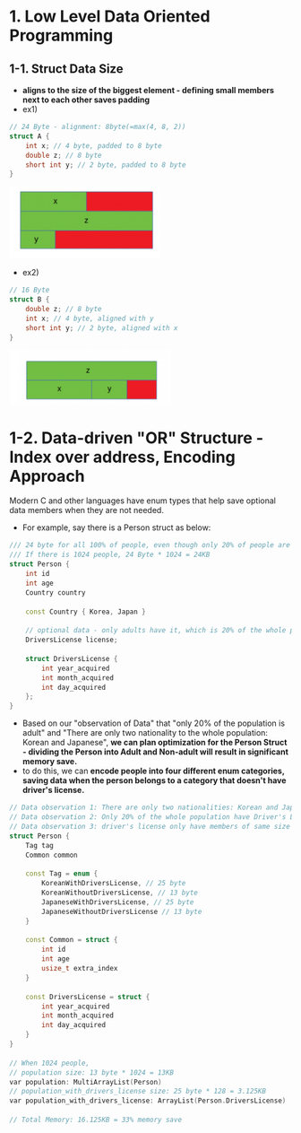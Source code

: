 # 1. Low Level Data Oriented Programming
## 1-1. Struct Data Size
* **aligns to the size of the biggest element - defining small members next to each other saves padding**
* ex1)

```C
// 24 Byte - alignment: 8byte(=max(4, 8, 2))
struct A {
    int x; // 4 byte, padded to 8 byte 
    double z; // 8 byte
    short int y; // 2 byte, padded to 8 byte
}

```

![lowlevel](../images/lowlevel1.png)

* ex2)

```C
// 16 Byte
struct B {
    double z; // 8 byte
    int x; // 4 byte, aligned with y
    short int y; // 2 byte, aligned with x
}
```

![lowlevel2](../images/lowlevel2.png)


# 1-2. Data-driven "OR" Structure - Index over address, Encoding Approach
Modern C and other languages have enum types that help save optional data members when they are not needed.

* For example, say there is a Person struct as below:

```Cpp
/// 24 byte for all 100% of people, even though only 20% of people are adults and have driver's licence.
/// If there is 1024 people, 24 Byte * 1024 = 24KB
struct Person {
    int id
    int age
    Country country

    const Country { Korea, Japan }

    // optional data - only adults have it, which is 20% of the whole population
    DriversLicense license;

    struct DriversLicense {
        int year_acquired
        int month_acquired
        int day_acquired
    };
}
```

* Based on our "observation of Data" that "only 20% of the population is adult" and "There are only two nationality to the whole population: Korean and Japanese", **we can plan optimization for the Person Struct - dividing the Person into Adult and Non-adult will result in significant memory save.**
* to do this, we can **encode people into four different enum categories, saving data when the person belongs to a category that doesn't have driver's license.**
```Cpp
// Data observation 1: There are only two nationalities: Korean and Japanese
// Data observation 2: Only 20% of the whole population have Driver's License
// Data observation 3: driver's license only have members of same size - no danger for overpadding for alignment.
struct Person {
    Tag tag
    Common common

    const Tag = enum {
        KoreanWithDriversLicense, // 25 byte
        KoreanWithoutDriversLicense, // 13 byte
        JapaneseWithDriversLicense, // 25 byte
        JapaneseWithoutDriversLicense // 13 byte
    }

    const Common = struct {
        int id
        int age
        usize_t extra_index
    }

    const DriversLicense = struct {
        int year_acquired
        int month_acquired
        int day_acquired
    }
}

// When 1024 people,
// population size: 13 byte * 1024 = 13KB
var population: MultiArrayList(Person)
// population_with_drivers_license size: 25 byte * 128 = 3.125KB
var population_with_drivers_license: ArrayList(Person.DriversLicense)

// Total Memory: 16.125KB = 33% memory save
```